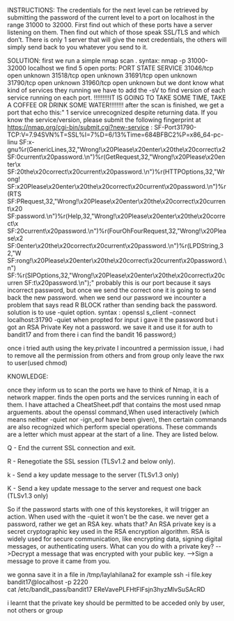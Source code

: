 INSTRUCTIONS:
The credentials for the next level can be retrieved by submitting the password of the current level to a port on localhost in the range 31000 to 32000. First find out which of these ports have a server listening on them. Then find out which of those speak SSL/TLS and which don’t. There is only 1 server that will give the next credentials, the others will simply send back to you whatever you send to it.

SOLUTION:
first we run a simple nmap scan .
syntax:
nmap -p 31000-32000 localhost
we find 5 open ports:
PORT      STATE SERVICE
31046/tcp open  unknown
31518/tcp open  unknown
31691/tcp open  unknown
31790/tcp open  unknown
31960/tcp open  unknown
 but we dont know what kind of services they running
 we have to add the -sV to find version of each service running on each port.
 !!!!!!!!!IT IS GOING TO TAKE SOME TIME, TAKE A COFFEE OR DRINK SOME WATER!!!!!!!!
 after the scan is finished, we get a port that echo this:"
1 service unrecognized despite returning data. If you know the service/version, please submit the following fingerprint at https://nmap.org/cgi-bin/submit.cgi?new-service :
SF-Port31790-TCP:V=7.94SVN%T=SSL%I=7%D=6/13%Time=684BFBC2%P=x86_64-pc-linu
SF:x-gnu%r(GenericLines,32,"Wrong!\x20Please\x20enter\x20the\x20correct\x2
SF:0current\x20password\.\n")%r(GetRequest,32,"Wrong!\x20Please\x20enter\x
SF:20the\x20correct\x20current\x20password\.\n")%r(HTTPOptions,32,"Wrong!\
SF:x20Please\x20enter\x20the\x20correct\x20current\x20password\.\n")%r(RTS
SF:PRequest,32,"Wrong!\x20Please\x20enter\x20the\x20correct\x20current\x20
SF:password\.\n")%r(Help,32,"Wrong!\x20Please\x20enter\x20the\x20correct\x
SF:20current\x20password\.\n")%r(FourOhFourRequest,32,"Wrong!\x20Please\x2
SF:0enter\x20the\x20correct\x20current\x20password\.\n")%r(LPDString,32,"W
SF:rong!\x20Please\x20enter\x20the\x20correct\x20current\x20password\.\n")
SF:%r(SIPOptions,32,"Wrong!\x20Please\x20enter\x20the\x20correct\x20curren
SF:t\x20password\.\n");"
probably this is our port because it says incorrect password, but once we send the correct one it is going to send back the new password.
when we send our password we incounter a problem that says read R BLOCK rather than sending back the password. solution is to use -quiet option.
syntax :
openssl s_client -connect localhost:31790 -quiet
when propted for input i gave it the password but i got an RSA Private Key not a password.
we save it and use it for auth to bandit17 and from there i can find the bandit 16 password;)

once i tried auth using the key.private I incountred a permission issue, i had to remove all the permission from others and from group only leave the rwx to user(used chmod)

KNOWLEDGE:

once they inform us to scan the ports we have to think of Nmap, it is a network mapper. finds the open ports and the services running in each of them. I have attached a CheatSheet.pdf that contains the most used nmap arguements.
about the openssl command,When used interactively (which means neither -quiet nor -ign_eof have been given), then certain commands are also recognized which perform special operations. These commands are a letter which must appear at the start of a line. They are listed below.

Q - End the current SSL connection and exit.

R - Renegotiate the SSL session (TLSv1.2 and below only).

k - Send a key update message to the server (TLSv1.3 only)

K - Send a key update message to the server and request one back (TLSv1.3 only)

So if the password starts with one of this keystorekes, it will trigger an action. When used with the -quiet it won't be the case.
we never get a password, rather we get an RSA key. whats that?
An RSA private key is a secret cryptographic key used in the RSA encryption algorithm. RSA is widely used for secure communication, like encrypting data, signing digital messages, or authenticating users.
	What can you do with a private key?
-->Decrypt a message that was encrypted with your public key.
-->Sign a message to prove it came from you.

we gonna save it in a file in /tmp/laylahilana2 for example
ssh -i file.key bandit17@localhost -p 2220	
cat /etc/bandit_pass/bandit17
EReVavePLFHtFlFsjn3hyzMlvSuSAcRD



i learnt that the private key should be permitted to be acceded only by user, not others or group
